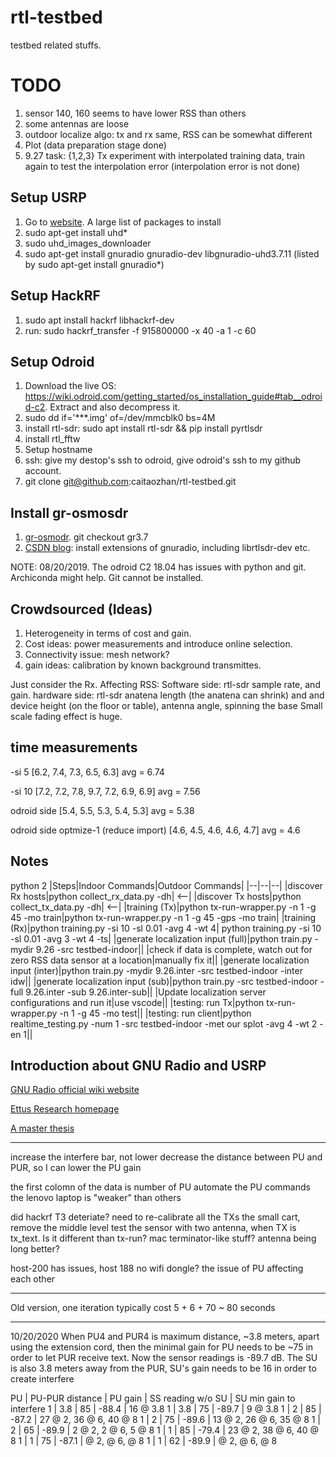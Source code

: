 # rtl-testbed
testbed related stuffs.

# TODO
1. sensor 140, 160 seems to have lower RSS than others
2. some antennas are loose
3. outdoor localize algo: tx and rx same, RSS can be somewhat different
2. Plot (data preparation stage done)
3. 9.27 task: {1,2,3} Tx experiment with interpolated training data, train again to test the interpolation error (interpolation error is not done)


## Setup USRP
1) Go to [website](https://kb.ettus.com/Building_and_Installing_the_USRP_Open-Source_Toolchain_(UHD_and_GNU_Radio)_on_Linux). A large list of packages to install
2) sudo apt-get install uhd*
3) sudo uhd_images_downloader
4) sudo apt-get install gnuradio gnuradio-dev libgnuradio-uhd3.7.11 (listed by sudo apt-get install gnuradio*)

## Setup HackRF
1) sudo apt install hackrf libhackrf-dev
2) run: sudo hackrf_transfer -f 915800000  -x 40  -a 1 -c 60

## Setup Odroid
1) Download the live OS: https://wiki.odroid.com/getting_started/os_installation_guide#tab__odroid-c2. Extract and also decompress it.
2) sudo dd if='***.img' of=/dev/mmcblk0 bs=4M
3) install rtl-sdr: sudo apt install rtl-sdr && pip install pyrtlsdr
4) install rtl_fftw
5) Setup hostname
6) ssh: give my destop's ssh to odroid, give odroid's ssh to my github account.
7) git clone git@github.com:caitaozhan/rtl-testbed.git

## Install gr-osmosdr
1) [gr-osmodr](https://osmocom.org/projects/gr-osmosdr/wiki/GrOsmoSDR). git checkout gr3.7
2) [CSDN blog](https://blog.csdn.net/sinat_38431275/article/details/77367773): install extensions of gnuradio, including librtlsdr-dev etc.

NOTE: 08/20/2019. The odroid C2 18.04 has issues with python and git. Archiconda might help. Git cannot be installed.

## Crowdsourced (Ideas)
1) Heterogeneity in terms of cost and gain.
2) Cost ideas: power measurements and introduce online selection.
3) Connectivity issue: mesh network?
4) gain ideas: calibration by known background transmittes.


Just consider the Rx. Affecting RSS:
Software side: rtl-sdr sample rate, and gain.
hardware side: rtl-sdr anatena length (the anatena can shrink) and and device height (on the floor or table), antenna angle, spinning the base
Small scale fading effect is huge.


## time measurements

-si 5
[6.2, 7.4, 7.3, 6.5, 6.3]              avg = 6.74

-si 10
[7.2, 7.2, 7.8, 9.7, 7.2, 6.9, 6.9]    avg = 7.56

odroid side
[5.4, 5.5, 5.3, 5.4, 5.3]              avg = 5.38

odroid side optmize-1 (reduce import)
[4.6, 4.5, 4.6, 4.6, 4.7]              avg = 4.6


## Notes
python 2
|Steps|Indoor Commands|Outdoor Commands|
|--|--|--|
|discover Rx hosts|python collect_rx_data.py -dh| <--|
|discover Tx hosts|python collect_tx_data.py -dh| <--|
|training (Tx)|python tx-run-wrapper.py -n 1 -g 45 -mo train|python tx-run-wrapper.py -n 1 -g 45 -gps -mo train|
|training (Rx)|python training.py -si 10 -sl 0.01 -avg 4 -wt 4| python training.py -si 10 -sl 0.01 -avg 3 -wt 4 -ts|
|generate localization input (full)|python train.py -mydir 9.26 -src testbed-indoor||
|check if data is complete, watch out for zero RSS data sensor at a location|manually fix it||
|generate localization input (inter)|python train.py -mydir 9.26.inter -src testbed-indoor -inter idw||
|generate localization input (sub)|python train.py -src testbed-indoor -full 9.26.inter -sub 9.26.inter-sub||
|Update localization server configurations and run it|use vscode||
|testing: run Tx|python tx-run-wrapper.py -n 1 -g 45 -mo test||
|testing: run client|python realtime_testing.py -num 1 -src testbed-indoor -met our splot -avg 4 -wt 2 -en 1||

## Introduction about GNU Radio and USRP
[GNU Radio official wiki website](https://wiki.gnuradio.org/index.php/Main_Page)

[Ettus Research homepage](https://kb.ettus.com/Knowledge_Base)

[A master thesis](http://oa.upm.es/21618/1/TESIS_MASTER_LEI_ZHANG.pdf)


---

increase the interfere bar, not lower
decrease the distance between PU and PUR, so I can lower the PU gain

the first colomn of the data is number of PU
automate the PU commands
the lenovo laptop is "weaker" than others

did hackrf T3 deteriate? need to re-calibrate all the TXs
the small cart, remove the middle level
test the sensor with two antenna, when TX is tx_text. Is it different than tx-run?
mac terminator-like stuff?
antenna being long better?

host-200 has issues, host 188 no wifi dongle?
the issue of PU affecting each other


---
Old version, one iteration typically cost 5 + 6 + 70  ~ 80 seconds

---

10/20/2020
When PU4 and PUR4 is maximum distance, ~3.8 meters, apart using the extension cord, 
then the minimal gain for PU needs to be ~75 in order to let PUR receive text. 
Now the sensor readings is -89.7 dB.
The SU is also 3.8 meters away from the PUR, SU's gain needs to be 16 in order to create interfere

PU | PU-PUR distance | PU gain | SS reading w/o SU | SU min gain to interfere
1  | 3.8             | 85      | -88.4             | 16 @ 3.8
1  | 3.8             | 75      | -89.7             | 9  @ 3.8
1  | 2               | 85      | -87.2             | 27 @ 2, 36 @ 6, 40 @ 8
1  | 2               | 75      | -89.6             | 13 @ 2, 26 @ 6, 35 @ 8
1  | 2               | 65      | -89.9             | 2  @ 2, 2  @ 6, 5  @ 8
1  | 1               | 85      | -79.4             | 23 @ 2, 38 @ 6, 40 @ 8
1  | 1               | 75      | -87.1             |  @ 2,  @ 6,  @ 8
1  | 1               | 62      | -89.9             |  @ 2,  @ 6,  @ 8